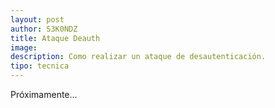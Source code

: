 ```yaml
---
layout: post
author: S3K0NDZ
title: Ataque Deauth
image: 
description: Como realizar un ataque de desautenticación.
tipo: tecnica
---
```

Próximamente...


